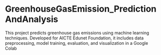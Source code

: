 # GreenhouseGasEmission_PredictionAndAnalysis
This project predicts greenhouse gas emissions using machine learning techniques. Developed for AICTE Edunet Foundation, it includes data preprocessing, model training, evaluation, and visualization in a Google Colab

